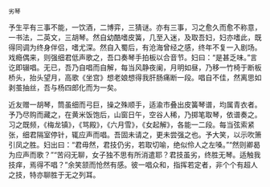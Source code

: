    劣琴 

   予生平有三事不能，一饮酒，二博弈，三猜谜。亦有三事，习之愈久而愈不称意，一书法，二英文，三胡琴。然自幼酷嗜皮簧，几至入迷，及取吾妇，妇亦嗜此，既得同调为终身伴侣，嗜尤深。然自入蜀后，有沧海曾经之感，终年不复一入剧场。戏瘾偶来，则强细君低声歌之，吾口奏琴手拍板以合音节。妇曰：“是甚乏味。”言讫即辍唱。无已，吾乃自唱而自解，每当风静夜阑，月明如昼，乃移一竹椅于断板桥头，抬头望月，高歌《坐宫》想老娘想得我肝肠痛断一段。唱自不佳，然离思如剥茧抽丝，吾与杨四郎化而为一矣。

   近友赠一胡琴，筒虽细而弓巨，操之殊顺手，适渝市叠出皮簧琴谱，均属青衣者。予乃尽购而藏之，在黄米饭饱后，山窗日午，空谷人稀，乃掷笔取琴，依谱奏之。习之既频，《梅龙镇》，《骂殿》，《六月雪》，《女起解》，各能一二段。每当弦索紧张，细君隔室停针，辄应声而唱。吾固未请之，更未尝强之也。予大笑，以示吹箫引凤之胜。妇出曰：“君毋然，君技仍劣，若取切喻，绝似伶人之左嗓。”“然则卿曷为应声而歌？”“苦闷无聊，女子独不思有所消遣耶？君技虽劣，终胜无琴。适触我技痒，焉得不唱？”余笑颔而怆然有感。彼一唱众和，指挥若定者，非个个有超人之技，特亦聊胜于无之列耳。

